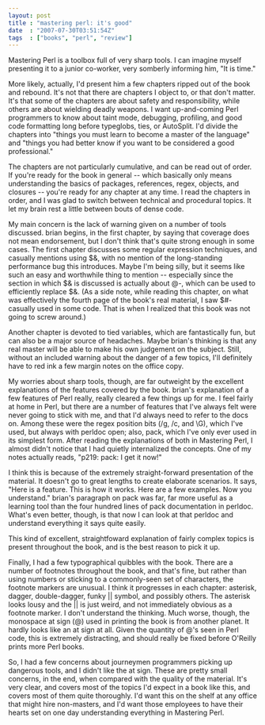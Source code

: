 ```yaml
---
layout: post
title : "mastering perl: it's good"
date  : "2007-07-30T03:51:54Z"
tags  : ["books", "perl", "review"]
---
```

Mastering Perl is a toolbox full of very sharp tools.  I can imagine myself presenting it to a junior co-worker, very somberly informing him, "It is time."

More likely, actually, I'd present him a few chapters ripped out of the book and rebound.  It's not that there are chapters I object to, or that don't matter.  It's that some of the chapters are about safety and responsibility, while others are about wielding deadly weapons.  I want up-and-coming Perl programmers to know about taint mode, debugging, profiling, and good code formatting long before typeglobs, ties, or AutoSplit.  I'd divide the chapters into "things you must learn to become a master of the language" and "things you had better know if you want to be considered a good professional."

The chapters are not particularly cumulative, and can be read out of order.  If you're ready for the book in general -- which basically only means understanding the basics of packages, references, regex, objects, and closures -- you're ready for any chapter at any time.  I read the chapters in order, and I was glad to switch between technical and procedural topics.  It let my brain rest a little between bouts of dense code.

My main concern is the lack of warning given on a number of tools discussed. brian begins, in the first chapter, by saying that coverage does not mean endorsement, but I don't think that's quite strong enough in some cases.  The first chapter discusses some regular expression techniques, and casually mentions using $&, with no mention of the long-standing performance bug this introduces.  Maybe I'm being silly, but it seems like such an easy and worthwhile thing to mention -- especially since the section in which $& is discussed is actually about @-, which can be used to efficiently replace $&. (As a side note, while reading this chapter, on what was effectively the fourth page of the book's real material, I saw $#- casually used in some code.  That is when I realized that this book was not going to screw around.)

Another chapter is devoted to tied variables, which are fantastically fun, but can also be a major source of headaches.  Maybe brian's thinking is that any real master will be able to make his own judgement on the subject.  Still, without an included warning about the danger of a few topics, I'll definitely have to red ink a few margin notes on the office copy.

My worries about sharp tools, though, are far outweight by the excellent explanations of the features covered by the book.  brian's explanation of a few features of Perl really, really cleared a few things up for me.  I feel fairly at home in Perl, but there are a number of features that I've always felt were never going to stick with me, and that I'd always need to refer to the docs on. Among these were the regex position bits (/g, /c, and \G), which I've used, but always with perldoc open; also, pack, which I've only ever used in its simplest form.  After reading the explanations of both in Mastering Perl, I almost didn't notice that I had quietly internalized the concepts.  One of my notes actually reads, "p219: pack: I get it now!"

I think this is because of the extremely straight-forward presentation of the material.  It doesn't go to great lengths to create elaborate scenarios.  It says, "Here is a feature.  This is how it works.  Here are a few examples.  Now you understand."  brian's paragraph on pack was far, far more useful as a learning tool than the four hundred lines of pack documentation in perldoc. What's even better, though, is that now I can look at that perldoc and understand everything it says quite easily.

This kind of excellent, straightfoward explanation of fairly complex topics is present throughout the book, and is the best reason to pick it up.

Finally, I had a few typographical quibbles with the book.  There are a number of footnotes throughout the book, and that's fine, but rather than using numbers or sticking to a commonly-seen set of characters, the footnote markers are unusual.  I think it progresses in each chapter: asterisk, dagger, double-dagger, funky || symbol, and possibly others.  The asterisk looks lousy and the || is just weird, and not immediately obvious as a footnote marker.  I don't understand the thinking.  Much worse, though, the monospace at sign (@) used in printing the book is from another planet.  It hardly looks like an at sign at all.  Given the quantity of @'s seen in Perl code, this is extremely distracting, and should really be fixed before O'Reilly prints more Perl books.

So, I had a few concerns about journeymen programmers picking up dangerous tools, and I didn't like the at sign.  These are pretty small concerns, in the end, when compared with the quality of the material.  It's very clear, and covers most of the topics I'd expect in a book like this, and covers most of them quite thoroughly.  I'd want this on the shelf at any office that might hire non-masters, and I'd want those employees to have their hearts set on one day understanding everything in Mastering Perl. 
